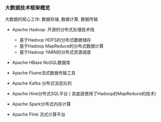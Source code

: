 ### 大数据技术框架概览

大数据的核心工作: 数据存储, 数据计算, 数据传输

- Apache Hadoop: 开源的分布式处理技术栈
  - 基于Hadoop HDFS的分布式数据储存
  - 基于Hadoop MapReduce的分布式数据计算
  - 基于Hadoop YARN的分布式资源调度

- Apache HBase NoSQL数据库

- Apache Flume流式数据传输工具

- Apache Kafka 分布式消息队列

- Apache Hive分布式SQL平台  ( 其底层使用了Hadoop的MapReduce的技术)

- Apache Spark分布式内存计算

- Apache Flink 流式计算平台